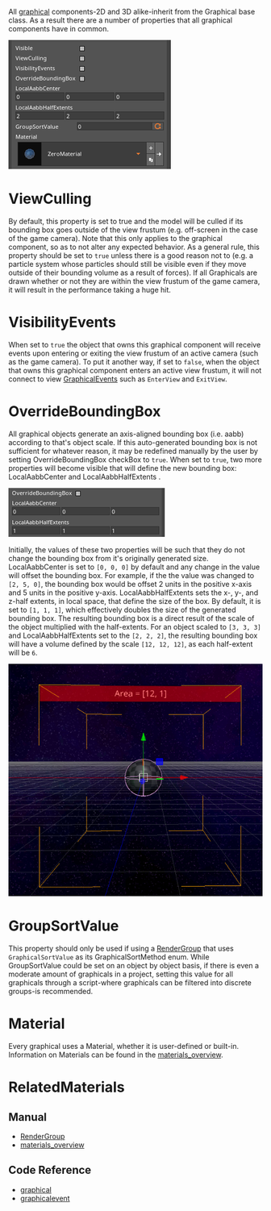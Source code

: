 All [graphical](https://github.com/ZilchEngine/ZilchDocs/blob/master/code_reference/class_reference/graphical.markdown) components-2D and 3D alike-inherit from the Graphical base class. As a result there are a number of properties that all graphical components have in common.



![GraphicalProperties](https://raw.githubusercontent.com/ZilchEngine/ZilchFiles/master/doc_files/66457.png)


 # ViewCulling

By default, this property is set to true and the model will be culled if its bounding box goes outside of the view frustum (e.g. off-screen in the case of the game camera). Note that this only applies to the graphical component, so as to not alter any expected behavior. As a general rule, this property should be set to `true` unless there is a good reason not to (e.g. a particle system whose particles should still be visible even if they move outside of their bounding volume as a result of forces). If all Graphicals are drawn whether or not they are within the view frustum of the game camera, it will result in the performance taking a huge hit.

 # VisibilityEvents

When set to `true` the object that owns this graphical component will receive events upon entering or exiting the view frustum of an active camera (such as the game camera). To put it another way, if set to `false`, when the object that owns this graphical component enters an active view frustum, it will not connect to view [GraphicalEvents](https://github.com/ZilchEngine/ZilchDocs/blob/master/code_reference/class_reference/graphicalevent.markdown) such as `EnterView` and `ExitView`.

 # OverrideBoundingBox

All graphical objects generate an axis-aligned bounding box (i.e. aabb) according to that's object scale.  If this auto-generated bounding box is not sufficient for whatever reason, it may be redefined manually by the user by setting OverrideBoundingBox checkBox to `true`. When set to `true`, two more properties will become visible that will define the new bounding box: LocalAabbCenter  and LocalAabbHalfExtents .



![OverrideBoundingBox](https://raw.githubusercontent.com/ZilchEngine/ZilchFiles/master/doc_files/47714.png)


Initially, the values of these two properties will be such that they do not change the bounding box from it's originally generated size. LocalAabbCenter  is set to `[0, 0, 0]` by default and any change in the value will offset the bounding box. For example, if the the value was changed to `[2, 5, 0]`, the bounding box would be offset 2 units in the positive x-axis and 5 units in the positive y-axis. LocalAabbHalfExtents  sets the x-, y-, and z-half extents, in local space, that define the size of the box. By default, it is set to `[1, 1, 1]`, which effectively doubles the size of the generated bounding box. The resulting bounding box is a direct result of the scale of the object multiplied with the half-extents. For an object scaled to `[3, 3, 3]` and LocalAabbHalfExtents  set to the `[2, 2, 2]`, the resulting bounding box will have a volume defined by the scale `[12, 12, 12]`, as each half-extent will be `6`.



![ScaledBoundingBox](https://raw.githubusercontent.com/ZilchEngine/ZilchFiles/master/doc_files/66459.png)


 # GroupSortValue

This property should only be used if using a [RenderGroup](https://github.com/ZilchEngine/ZilchDocs/blob/master/zilch_editor_documentation/zeromanual/graphics/rendergroups.markdown) that uses `GraphicalSortValue` as its GraphicalSortMethod enum. While GroupSortValue  could be set on an object by object basis, if there is even a moderate amount of graphicals in a project, setting this value for all graphicals through a script-where graphicals can be filtered into discrete groups-is recommended.

 # Material

Every graphical uses a Material, whether it is user-defined or built-in. Information on Materials can be found in the [materials_overview](https://github.com/ZilchEngine/ZilchDocs/blob/master/zilch_editor_documentation/zeromanual/graphics/materials/materials_overview.markdown).

 # RelatedMaterials
 ## Manual
- [RenderGroup](https://github.com/ZilchEngine/ZilchDocs/blob/master/zilch_editor_documentation/zeromanual/graphics/rendergroups.markdown)
- [materials_overview](https://github.com/ZilchEngine/ZilchDocs/blob/master/zilch_editor_documentation/zeromanual/graphics/materials/materials_overview.markdown)

 ## Code Reference
- [graphical](https://github.com/ZilchEngine/ZilchDocs/blob/master/code_reference/class_reference/graphical.markdown)
- [graphicalevent](https://github.com/ZilchEngine/ZilchDocs/blob/master/code_reference/class_reference/graphicalevent.markdown)
 

 